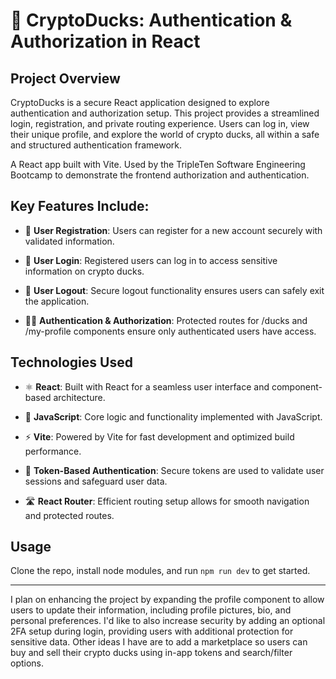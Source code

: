 # 🦆 CryptoDucks: Authentication & Authorization in React

## Project Overview

CryptoDucks is a secure React application designed to explore authentication and authorization setup. This project provides a streamlined login, registration, and private routing experience. Users can log in, view their unique profile, and explore the world of crypto ducks, all within a safe and structured authentication framework.

A React app built with Vite. Used by the TripleTen Software Engineering Bootcamp to demonstrate the frontend authorization and authentication.

## Key Features Include:

- 📝 **User Registration**: Users can register for a new account securely with validated information.

- 🔐 **User Login**: Registered users can log in to access sensitive information on crypto ducks.

- 🚪 **User Logout**: Secure logout functionality ensures users can safely exit the application.

- 👮‍♂️ **Authentication & Authorization**: Protected routes for /ducks and /my-profile components ensure only authenticated users have access.

## Technologies Used

- ⚛️ **React**: Built with React for a seamless user interface and component-based architecture.

- 📝 **JavaScript**: Core logic and functionality implemented with JavaScript.

- ⚡ **Vite**: Powered by Vite for fast development and optimized build performance.

- 🔑 **Token-Based Authentication**: Secure tokens are used to validate user sessions and safeguard user data.

- 🛣️ **React Router**: Efficient routing setup allows for smooth navigation and protected routes.

## Usage

Clone the repo, install node modules, and run `npm run dev` to get started.

---

I plan on enhancing the project by expanding the profile component to allow users to update their information, including profile pictures, bio, and personal preferences. I'd like to also increase security by adding an optional 2FA setup during login, providing users with additional protection for sensitive data. Other ideas I have are to add a marketplace so users can buy and sell their crypto ducks using in-app tokens and search/filter options.
